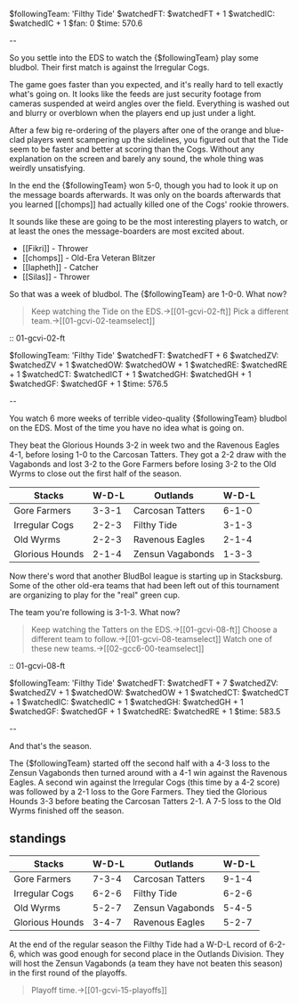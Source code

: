 $followingTeam: 'Filthy Tide'
$watchedFT: $watchedFT + 1
$watchedIC: $watchedIC + 1
$fan: 0
$time: 570.6

--

So you settle into the EDS to watch the {$followingTeam} play some bludbol. Their first match is against the Irregular Cogs.

The game goes faster than you expected, and it's really hard to tell exactly what's going on. It looks like the feeds are just security footage from cameras suspended at weird angles over the field. Everything is washed out and blurry or overblown when the players end up just under a light. 

After a few big re-ordering of the players after one of the orange and blue-clad players went scampering up the sidelines, you figured out that the Tide seem to be faster and better at scoring than the Cogs. Without any explanation on the screen and barely any sound, the whole thing was weirdly unsatisfying.

In the end the {$followingTeam} won 5-0, though you had to look it up on the message boards afterwards. It was only on the boards afterwards that you learned [[chomps]] had actually killed one of the Cogs' rookie throwers.

It sounds like these are going to be the most interesting players to watch, or at least the ones the message-boarders are most excited about.

* [[Fikri]] - Thrower
* [[chomps]] - Old-Era Veteran Blitzer
* [[Iapheth]] - Catcher
* [[Silas]] - Thrower

So that was a week of bludbol. The {$followingTeam} are 1-0-0. What now?

> Keep watching the Tide on the EDS.->[[01-gcvi-02-ft]]
> Pick a different team.->[[01-gcvi-02-teamselect]]

:: 01-gcvi-02-ft

$followingTeam: 'Filthy Tide'
$watchedFT: $watchedFT + 6
$watchedZV: $watchedZV + 1
$watchedOW: $watchedOW + 1
$watchedRE: $watchedRE + 1
$watchedCT: $watchedICT + 1
$watchedGH: $watchedGH + 1
$watchedGF: $watchedGF + 1
$time: 576.5

--

You watch 6 more weeks of terrible video-quality {$followingTeam} bludbol on the EDS. Most of the time you have no idea what is going on.

They beat the Glorious Hounds 3-2 in week two and the Ravenous Eagles 4-1, before losing 1-0 to the Carcosan Tatters. They got a 2-2 draw with the Vagabonds and lost 3-2 to the Gore Farmers before losing 3-2 to the Old Wyrms to close out the first half of the season.

| Stacks | W-D-L | Outlands | W-D-L |
|-------|-----|--|--|
| Gore Farmers | 3-3-1 | Carcosan Tatters | 6-1-0 |
| Irregular Cogs | 2-2-3 | Filthy Tide | 3-1-3 |
| Old Wyrms | 2-2-3 | Ravenous Eagles | 2-1-4 |
| Glorious Hounds | 2-1-4 | Zensun Vagabonds | 1-3-3 |

Now there's word that another BludBol league is starting up in Stacksburg. Some of the other old-era teams that had been left out of this tournament are organizing to play for the "real" green cup.

The team you're following is 3-1-3. What now?

> Keep watching the Tatters on the EDS.->[[01-gcvi-08-ft]]
> Choose a different team to follow.->[[01-gcvi-08-teamselect]]
> Watch one of these new teams.->[[02-gcc6-00-teamselect]]


:: 01-gcvi-08-ft

$followingTeam: 'Filthy Tide'
$watchedFT: $watchedFT + 7
$watchedZV: $watchedZV + 1
$watchedOW: $watchedOW + 1
$watchedCT: $watchedCT + 1
$watchedIC: $watchedIC + 1
$watchedGH: $watchedGH + 1
$watchedGF: $watchedGF + 1
$watchedRE: $watchedRE + 1
$time: 583.5

--

And that's the season.

The {$followingTeam} started off the second half with a 4-3 loss to the Zensun Vagabonds then turned around with a 4-1 win against the Ravenous Eagles. A second win against the Irregular Cogs (this time by a 4-2 score) was followed by a 2-1 loss to the Gore Farmers. They tied the Glorious Hounds 3-3 before beating the Carcosan Tatters 2-1. A 7-5 loss to the Old Wyrms finished off the season.

## standings

| Stacks | W-D-L | Outlands | W-D-L |
|-------|-----|--|--|
| Gore Farmers | 7-3-4 | Carcosan Tatters | 9-1-4 |
| Irregular Cogs | 6-2-6 | Filthy Tide | 6-2-6 |
| Old Wyrms | 5-2-7 | Zensun Vagabonds | 5-4-5 |
| Glorious Hounds | 3-4-7 | Ravenous Eagles | 5-2-7 |

At the end of the regular season the Filthy Tide had a W-D-L record of 6-2-6, which was good enough for second place in the Outlands Division. They will host the Zensun Vagabonds (a team they have not beaten this season) in the first round of the playoffs.

> Playoff time.->[[01-gcvi-15-playoffs]]